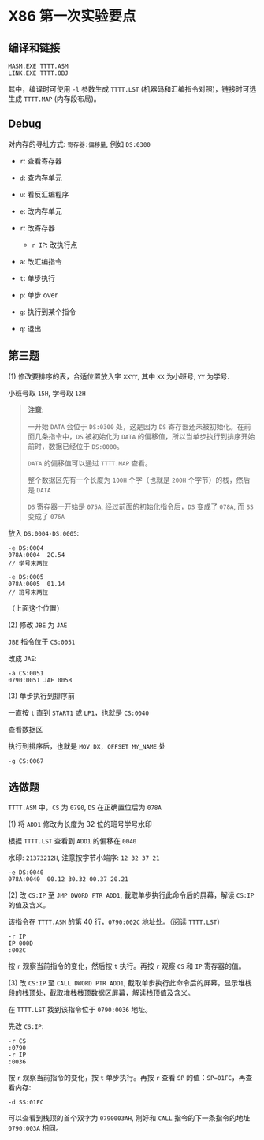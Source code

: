 # X86 第一次实验要点

## 编译和链接

```
MASM.EXE TTTT.ASM
LINK.EXE TTTT.OBJ
```

其中，编译时可使用 `-l` 参数生成 `TTTT.LST` (机器码和汇编指令对照)，链接时可选生成 `TTTT.MAP` (内存段布局)。

## Debug

对内存的寻址方式: `寄存器:偏移量`, 例如 `DS:0300`

- `r`: 查看寄存器
- `d`: 查内存单元
- `u`: 看反汇编程序

- `e`: 改内存单元
- `r`: 改寄存器
  - `r IP`: 改执行点
- `a`: 改汇编指令

- `t`: 单步执行
- `p`: 单步 over
- `g`: 执行到某个指令

- `q`: 退出

## 第三题

(1) 修改要排序的表，合适位置放入字 `XXYY`, 其中 `XX` 为小班号, `YY` 为学号.

小班号取 `15H`, 学号取 `12H`

> **注意**:
> 
> 一开始 `DATA` 会位于 `DS:0300` 处，这是因为 `DS` 寄存器还未被初始化。在前面几条指令中，`DS` 被初始化为 `DATA` 的偏移值，所以当单步执行到排序开始前时，数据已经位于 `DS:0000`。
>
> `DATA` 的偏移值可以通过 `TTTT.MAP` 查看。
> 
> 整个数据区先有一个长度为 `100H` 个字（也就是 `200H` 个字节）的栈，然后是 `DATA`
>
> `DS` 寄存器一开始是 `075A`, 经过前面的初始化指令后，`DS` 变成了 `078A`, 而 `SS` 变成了 `076A`

放入 `DS:0004-DS:0005`:

```
-e DS:0004
078A:0004  2C.54
// 学号末两位

-e DS:0005
078A:0005  01.14
// 班号末两位
```

（上面这个位置）

(2) 修改 `JBE` 为 `JAE`

`JBE` 指令位于 `CS:0051`

改成 `JAE`:

```
-a CS:0051
0790:0051 JAE 005B
```

(3) 单步执行到排序前

一直按 `t` 直到 `START1` 或 `LP1`，也就是 `CS:0040`

查看数据区

执行到排序后，也就是 `MOV DX, OFFSET MY_NAME` 处

```
-g CS:0067
```

## 选做题

`TTTT.ASM` 中，`CS` 为 `0790`, `DS` 在正确置位后为 `078A`

(1) 将 `ADD1` 修改为长度为 32 位的班号学号水印

根据 `TTTT.LST` 查看到 `ADD1` 的偏移在 `0040`

水印: `21373212H`, 注意按字节小端序: `12 32 37 21`

```
-e DS:0040
078A:0040  00.12 30.32 00.37 20.21
```

(2) 改 `CS:IP` 至 `JMP DWORD PTR ADD1`, 截取单步执行此命令后的屏幕，解读 `CS:IP` 的值及含义。

该指令在 `TTTT.ASM` 的第 40 行，`0790:002C` 地址处。（阅读 `TTTT.LST`）

```
-r IP
IP 000D
:002C
```

按 `r` 观察当前指令的变化，然后按 `t` 执行。再按 `r` 观察 `CS` 和 `IP` 寄存器的值。

(3) 改 `CS:IP` 至 `CALL DWORD PTR ADD1`, 截取单步执行此命令后的屏幕，显示堆栈段的栈顶处，截取堆栈栈顶数据区屏幕，解读栈顶值及含义。

在 `TTTT.LST` 找到该指令位于 `0790:0036` 地址。

先改 `CS:IP`:

```
-r CS
:0790
-r IP
:0036
```

按 `r` 观察当前指令的变化，按 `t` 单步执行。再按 `r` 查看 `SP` 的值：`SP=01FC`，再查看内存:

```
-d SS:01FC
```

可以查看到栈顶的首个双字为 `0790003AH`, 刚好和 `CALL` 指令的下一条指令的地址 `0790:003A` 相同。
